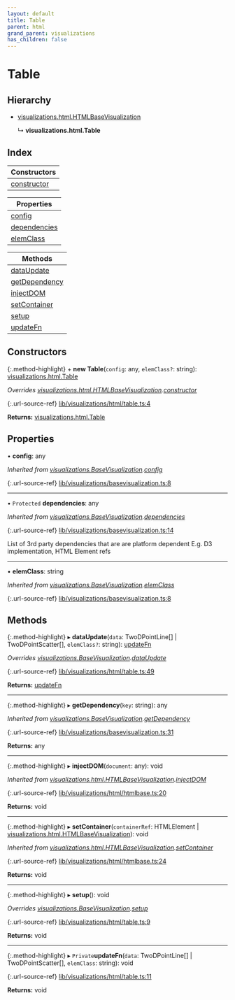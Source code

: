 ```yaml
---
layout: default
title: Table
parent: html
grand_parent: visualizations
has_children: false
---
```


# Table

## Hierarchy

* [visualizations.html.HTMLBaseVisualization](visualizations_html_htmlbasevisualization)

  ↳ **visualizations.html.Table**

## Index

| Constructors |
|-----------|
| [constructor](#constructor) |

| Properties |
|-----------|
| [config](#config) |
| [dependencies](#dependencies) |
| [elemClass](#elemclass) |

| Methods |
|-----------|
| [dataUpdate](#dataupdate) |
| [getDependency](#getdependency) |
| [injectDOM](#injectdom) |
| [setContainer](#setcontainer) |
| [setup](#setup) |
| [updateFn](#updatefn) |

## Constructors

{:.method-highlight}
\+ **new Table**(`config`: any, `elemClass?`: string): [visualizations.html.Table](visualizations_html_table)

*Overrides [visualizations.html.HTMLBaseVisualization](visualizations_html_htmlbasevisualization).[constructor](visualizations_html_htmlbasevisualization#constructor)*

{:.url-source-ref}
[lib/visualizations/html/table.ts:4](https://github.com/ascentcore/dataspot/blob/ab10b2a/lib/visualizations/html/table.ts#L4)

**Returns:** [visualizations.html.Table](visualizations_html_table)

## Properties

•  **config**: any

*Inherited from [visualizations.BaseVisualization](visualizations_basevisualization).[config](visualizations_basevisualization#config)*

{:.url-source-ref}
[lib/visualizations/basevisualization.ts:8](https://github.com/ascentcore/dataspot/blob/ab10b2a/lib/visualizations/basevisualization.ts#L8)

___

• `Protected` **dependencies**: any

*Inherited from [visualizations.BaseVisualization](visualizations_basevisualization).[dependencies](visualizations_basevisualization#dependencies)*

{:.url-source-ref}
[lib/visualizations/basevisualization.ts:14](https://github.com/ascentcore/dataspot/blob/ab10b2a/lib/visualizations/basevisualization.ts#L14)

List of 3rd party dependencies that are are platform dependent
E.g. D3 implementation, HTML Element refs

___

•  **elemClass**: string

*Inherited from [visualizations.BaseVisualization](visualizations_basevisualization).[elemClass](visualizations_basevisualization#elemclass)*

{:.url-source-ref}
[lib/visualizations/basevisualization.ts:8](https://github.com/ascentcore/dataspot/blob/ab10b2a/lib/visualizations/basevisualization.ts#L8)

## Methods

{:.method-highlight}
▸ **dataUpdate**(`data`: TwoDPointLine[] \| TwoDPointScatter[], `elemClass?`: string): [updateFn](visualizations_html_table#updatefn)

*Overrides [visualizations.BaseVisualization](visualizations_basevisualization).[dataUpdate](visualizations_basevisualization#dataupdate)*

{:.url-source-ref}
[lib/visualizations/html/table.ts:49](https://github.com/ascentcore/dataspot/blob/ab10b2a/lib/visualizations/html/table.ts#L49)

**Returns:** [updateFn](visualizations_html_table#updatefn)

___

{:.method-highlight}
▸ **getDependency**(`key`: string): any

*Inherited from [visualizations.BaseVisualization](visualizations_basevisualization).[getDependency](visualizations_basevisualization#getdependency)*

{:.url-source-ref}
[lib/visualizations/basevisualization.ts:31](https://github.com/ascentcore/dataspot/blob/ab10b2a/lib/visualizations/basevisualization.ts#L31)

**Returns:** any

___

{:.method-highlight}
▸ **injectDOM**(`document`: any): void

*Inherited from [visualizations.html.HTMLBaseVisualization](visualizations_html_htmlbasevisualization).[injectDOM](visualizations_html_htmlbasevisualization#injectdom)*

{:.url-source-ref}
[lib/visualizations/html/htmlbase.ts:20](https://github.com/ascentcore/dataspot/blob/ab10b2a/lib/visualizations/html/htmlbase.ts#L20)

**Returns:** void

___

{:.method-highlight}
▸ **setContainer**(`containerRef`: HTMLElement \| [visualizations.html.HTMLBaseVisualization](visualizations_html_htmlbasevisualization)): void

*Inherited from [visualizations.html.HTMLBaseVisualization](visualizations_html_htmlbasevisualization).[setContainer](visualizations_html_htmlbasevisualization#setcontainer)*

{:.url-source-ref}
[lib/visualizations/html/htmlbase.ts:24](https://github.com/ascentcore/dataspot/blob/ab10b2a/lib/visualizations/html/htmlbase.ts#L24)

**Returns:** void

___

{:.method-highlight}
▸ **setup**(): void

*Overrides [visualizations.BaseVisualization](visualizations_basevisualization).[setup](visualizations_basevisualization#setup)*

{:.url-source-ref}
[lib/visualizations/html/table.ts:9](https://github.com/ascentcore/dataspot/blob/ab10b2a/lib/visualizations/html/table.ts#L9)

**Returns:** void

___

{:.method-highlight}
▸ `Private`**updateFn**(`data`: TwoDPointLine[] \| TwoDPointScatter[], `elemClass`: string): void

{:.url-source-ref}
[lib/visualizations/html/table.ts:11](https://github.com/ascentcore/dataspot/blob/ab10b2a/lib/visualizations/html/table.ts#L11)

**Returns:** void
